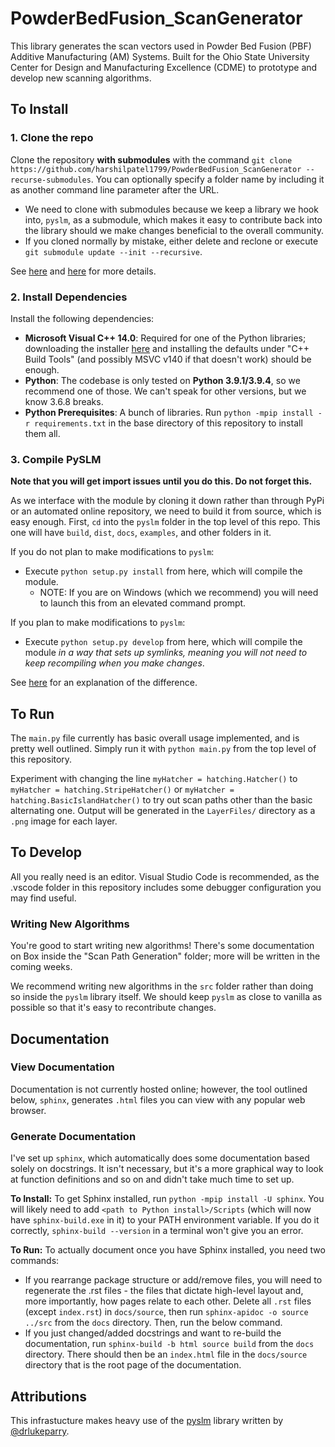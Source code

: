 # PowderBedFusion_ScanGenerator

This library generates the scan vectors used in Powder Bed Fusion (PBF) Additive Manufacturing (AM) Systems. Built for the Ohio State University Center for Design and Manufacturing Excellence (CDME) to prototype and develop new scanning algorithms.

## To Install

### 1. Clone the repo 
Clone the repository **with submodules** with the command `git clone https://github.com/harshilpatel1799/PowderBedFusion_ScanGenerator --recurse-submodules`. You can optionally specify a folder name by including it as another command line parameter after the URL. 
- We need to clone with submodules because we keep a library we hook into, `pyslm`, as a submodule, which makes it easy to contribute back into the library should we make changes beneficial to the overall community.
- If you cloned normally by mistake, either delete and reclone or execute `git submodule update --init --recursive`.

See [here](http://openmetric.org/til/programming/git-pull-with-submodule/) and [here](https://stackoverflow.com/questions/1030169/easy-way-to-pull-latest-of-all-git-submodules) for more details.

### 2. Install Dependencies
Install the following dependencies:

- **Microsoft Visual C++ 14.0**: Required for one of the Python libraries; downloading the installer [here](https://visualstudio.microsoft.com/visual-cpp-build-tools/) and installing the defaults under "C++ Build Tools" (and possibly MSVC v140 if that doesn't work) should be enough.
- **Python**: The codebase is only tested on **Python 3.9.1/3.9.4**, so we recommend one of those. We can't speak for other versions, but we know 3.6.8 breaks. 
- **Python Prerequisites**: A bunch of libraries. Run `python -mpip install -r requirements.txt` in the base directory of this repository to install them all.

### 3. Compile PySLM
**Note that you will get import issues until you do this. Do not forget this.**

As we interface with the module by cloning it down rather than through PyPi or an automated online repository, we need to build it from source, which is easy enough. First, `cd` into the `pyslm` folder in the top level of this repo. This one will have `build`, `dist`, `docs`, `examples`, and other folders in it.

If you do not plan to make modifications to `pyslm`:
-  Execute `python setup.py install` from here, which will compile the module. 
    - NOTE: If you are on Windows (which we recommend) you will need to launch this from an elevated command prompt.

If you plan to make modifications to `pyslm`: 
- Execute `python setup.py develop` from here, which will compile the module *in a way that sets up symlinks, meaning you will not need to keep recompiling when you make changes*. 

See [here](https://stackoverflow.com/questions/19048732/python-setup-py-develop-vs-install) for an explanation of the difference. 

## To Run

The `main.py` file currently has basic overall usage implemented, and is pretty well outlined. Simply run it with `python main.py` from the top level of this repository. 

Experiment with changing the line `myHatcher = hatching.Hatcher()` to `myHatcher = hatching.StripeHatcher()` or `myHatcher = hatching.BasicIslandHatcher()` to try out scan paths other than the basic alternating one. Output will be generated in the `LayerFiles/` directory as a `.png` image for each layer.

## To Develop
All you really need is an editor. Visual Studio Code is recommended, as the .vscode folder in this repository includes some debugger configuration you may find useful. 

### Writing New Algorithms
You're good to start writing new algorithms! There's some documentation on Box inside the "Scan Path Generation" folder; more will be written in the coming weeks. 

We recommend writing new algorithms in the `src` folder rather than doing so inside the `pyslm` library itself. We should keep `pyslm` as close to vanilla as possible so that it's easy to recontribute changes.

## Documentation

### View Documentation
Documentation is not currently hosted online; however, the tool outlined below, `sphinx`, generates `.html` files you can view with any popular web browser.

### Generate Documentation
I've set up `sphinx`, which automatically does some documentation based solely on docstrings. It isn't necessary, but it's a more graphical way to look at function definitions and so on and didn't take much time to set up. 

**To Install:** To get Sphinx installed, run `python -mpip install -U sphinx`. You will likely need to add `<path to Python install>/Scripts` (which will now have `sphinx-build.exe` in it) to your PATH environment variable. If you do it correctly, `sphinx-build --version` in a terminal won't give you an error.

**To Run:** To actually document once you have Sphinx installed, you need two commands: 
- If you rearrange package structure or add/remove files, you will need to regenerate the .rst files - the files that dictate high-level layout and, more importantly, how pages relate to each other. Delete all `.rst` files (except `index.rst`) in `docs/source`, then run `sphinx-apidoc -o source ../src` from the `docs` directory. Then, run the below command.
- If you just changed/added docstrings and want to re-build the documentation, run `sphinx-build -b html source build` from the `docs` directory. There should then be an `index.html` file in the `docs/source` directory that is the root page of the documentation. 

## Attributions

This infrastucture makes heavy use of the [pyslm](https://github.com/drlukeparry/pyslm/) library written by [@drlukeparry](https://github.com/drlukeparry). 
